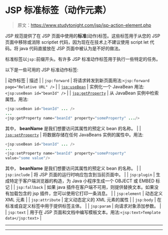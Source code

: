 # JSP 标准标签（动作元素）

> 原文：<https://www.studytonight.com/jsp/jsp-action-element.php>

JSP 规范提供了在 JSP 页面中使用的**标准**(动作)标签。这些标签用于从您的 JSP 页面中移除或消除 scriptlet 代码，因为现在在技术上不建议使用 script let 代码。将 java 代码直接放在 JSP 页面中被认为是不好的做法。

标准标签以`jsp:`前缀开头。有许多 JSP 标准动作标签用于执行一些特定的任务。

以下是一些可用的 JSP 标准动作标签:

| 动作标签 | 描述 |
| `jsp:forward` | 将请求转发到新页面用法:`<jsp:forward page="Relative URL" />` |
| [`jsp:useBean`](usebean-tag.php) | 实例化一个 JavaBean 用法:`<jsp:useBean id="beanId" />` |
| [`jsp:getProperty`](getproperty-tag.php) | 从 JavaBean 实例中检索属性。用法:

```java
<jsp:useBean id="beanId" ... />
...
<jsp:getProperty name="beanId" property="someProperty" .../>
```

其中， **beanName** 是我们想要访问其属性的预定义 bean 的名称。 |
| [`jsp:setProperty`](getproperty-tag.php) | 将数据存储在任何 JavaBeans 实例的属性中。用法:

```java
<jsp:useBean id="beanId" ... />
...
<jsp:setProperty name="beanId" property="someProperty" 
value="some value"/>
```

其中， **beanName** 是我们想要访问其属性的预定义 bean 的名称。 |
| `jsp:include` | 将 JSP 页面的运行时响应包含到当前页面中。 |
| `jsp:plugin` | 生成特定于客户端浏览器的构造，为 Java 小程序生成一个 OBJECT 或 EMBED 标记 |
| `jsp:fallback` | 如果 java 插件在客户端不可用，则提供替换文本。如果没有加载包含的 jsp 插件，您可以使用它打印一条消息。 |
| `jsp:element` | 动态定义 XML 元素 |
| `jsp:attribute` | 定义动态定义的 XML 元素的属性 |
| `jsp:body` | 在标准或自定义标签中用于提供标签主体。 |
| `jsp:param` | 向请求对象添加参数。 |
| `jsp:text` | 用于在 JSP 页面和文档中编写模板文本。用法:`<jsp:text>Template data</jsp:text>` |

* * *

* * *